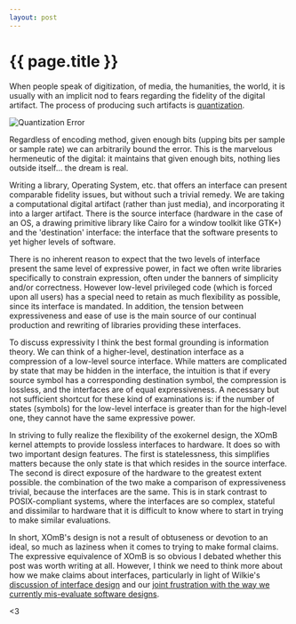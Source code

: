 ```yaml
---
layout: post
---
```

# {{ page.title }}

When people speak of digitization, of media, the humanities, the
world, it is usually with an implicit nod to fears regarding the
fidelity of the digital artifact.  The process of producing such
artifacts is [quantization][quant].

[quant]: http://en.wikipedia.org/wiki/Quantization_(signal_processing) "quantization"

![Quantization Error](http://upload.wikimedia.org/wikipedia/commons/2/22/Quanterr.png)

Regardless of encoding method, given enough bits (upping bits per
sample or sample rate) we can arbitrarily bound the error. This is the
marvelous hermeneutic of the digital: it maintains that given enough
bits, nothing lies outside itself... the dream is real.

Writing a library, Operating System, etc. that offers an interface can
present comparable fidelity issues, but without such a trivial
remedy. We are taking a computational digital artifact (rather than
just media), and incorporating it into a larger artifact.  There is
the source interface (hardware in the case of an OS, a drawing
primitive library like Cairo for a window toolkit like GTK+) and the
'destination' interface: the interface that the software presents to
yet higher levels of software.

There is no inherent reason to expect that the two levels of interface
present the same level of expressive power, in fact we often write
libraries specifically to constrain expression, often under the
banners of simplicity and/or correctness. However low-level privileged
code (which is forced upon all users) has a special need to retain as
much flexibility as possible, since its interface is mandated. In
addition, the tension between expressiveness and ease of use is the
main source of our continual production and rewriting of libraries
providing these interfaces.

To discuss expressivity I think the best formal grounding is
information theory. We can think of a higher-level, destination
interface as a compression of a low-level source interface. While
matters are complicated by state that may be hidden in the interface,
the intuition is that if every source symbol has a corresponding
destination symbol, the compression is lossless, and the interfaces
are of equal expressiveness. A necessary but not sufficient shortcut
for these kind of examinations is: if the number of states (symbols)
for the low-level interface is greater than for the high-level one,
they cannot have the same expressive power.

In striving to fully realize the flexibility of the exokernel design,
the XOmB kernel attempts to provide lossless interfaces to hardware.
It does so with two important design features.  The first is
statelessness, this simplifies matters because the only state is that
which resides in the source interface.  The second is direct exposure
of the hardware to the greatest extent possible. the combination of
the two make a comparison of expressiveness trivial, because the
interfaces are the same. This is in stark contrast to POSIX-compliant
systems, where the interfaces are so complex, stateful and dissimilar
to hardware that it is difficult to know where to start in trying to
make similar evaluations.

In short, XOmB's design is not a result of obtuseness or devotion to
an ideal, so much as laziness when it comes to trying to make formal
claims.  The expressive equivalence of XOmB is so obvious I debated
whether this post was worth writing at all. However, I think we need
to think more about how we make claims about interfaces, particularly
in light of Wilkie's [discussion of interface
design](http://blog.davewilkinsonii.com/posts/a-language-for-interfaces)
and our [joint frustration with the way we currently mis-evaluate
software designs](http://blog.davewilkinsonii.com/posts/kaashoeks-law).

<3
